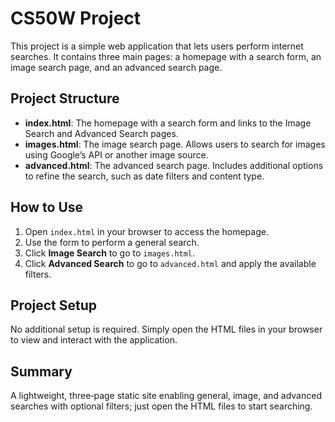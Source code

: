 # CS50W Project

This project is a simple web application that lets users perform internet searches. It contains three main pages: a homepage with a search form, an image search page, and an advanced search page.

## Project Structure

- **index.html**: The homepage with a search form and links to the Image Search and Advanced Search pages.  
- **images.html**: The image search page. Allows users to search for images using Google’s API or another image source.  
- **advanced.html**: The advanced search page. Includes additional options to refine the search, such as date filters and content type.

## How to Use

1. Open `index.html` in your browser to access the homepage.  
2. Use the form to perform a general search.  
3. Click **Image Search** to go to `images.html`.  
4. Click **Advanced Search** to go to `advanced.html` and apply the available filters.

## Project Setup

No additional setup is required. Simply open the HTML files in your browser to view and interact with the application.

## Summary

A lightweight, three‑page static site enabling general, image, and advanced searches with optional filters; just open the HTML files to start searching.